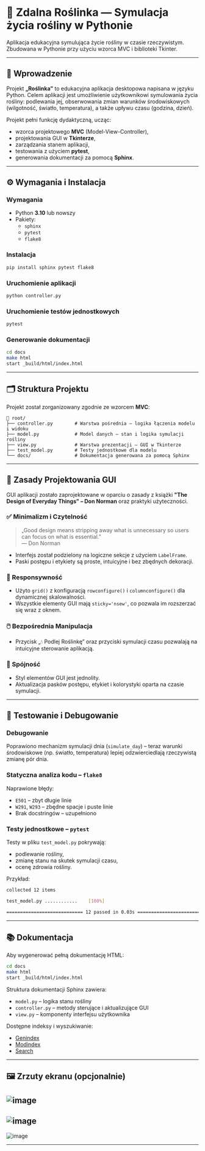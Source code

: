 # 🌿 Zdalna Roślinka — Symulacja życia rośliny w Pythonie

Aplikacja edukacyjna symulująca życie rośliny w czasie rzeczywistym. Zbudowana w Pythonie przy użyciu wzorca MVC i biblioteki Tkinter.

---

## 📌 Wprowadzenie

Projekt **„Roślinka”** to edukacyjna aplikacja desktopowa napisana w języku Python. Celem aplikacji jest umożliwienie użytkownikowi symulowania życia rośliny: podlewania jej, obserwowania zmian warunków środowiskowych (wilgotność, światło, temperatura), a także upływu czasu (godzina, dzień).

Projekt pełni funkcję dydaktyczną, ucząc:

- wzorca projektowego **MVC** (Model-View-Controller),
- projektowania GUI w **Tkinterze**,
- zarządzania stanem aplikacji,
- testowania z użyciem **pytest**,
- generowania dokumentacji za pomocą **Sphinx**.

---

## ⚙️ Wymagania i Instalacja

### Wymagania

- Python **3.10** lub nowszy
- Pakiety:
  - `sphinx`
  - `pytest`
  - `flake8`

### Instalacja

```bash
pip install sphinx pytest flake8
```

### Uruchomienie aplikacji

```bash
python controller.py
```

### Uruchomienie testów jednostkowych

```bash
pytest
```

### Generowanie dokumentacji

```bash
cd docs
make html
start _build/html/index.html
```

---

## 🗂️ Struktura Projektu

Projekt został zorganizowany zgodnie ze wzorcem **MVC**:

```
📁 root/
├── controller.py        # Warstwa pośrednia – logika łączenia modelu i widoku
├── model.py             # Model danych – stan i logika symulacji rośliny
├── view.py              # Warstwa prezentacji – GUI w Tkinterze
├── test_model.py        # Testy jednostkowe dla modelu
└── docs/                # Dokumentacja generowana za pomocą Sphinx
```

---

## 🧠 Zasady Projektowania GUI

GUI aplikacji zostało zaprojektowane w oparciu o zasady z książki **"The Design of Everyday Things" – Don Norman** oraz praktyki użyteczności.

### ✅ Minimalizm i Czytelność

> „Good design means stripping away what is unnecessary so users can focus on what is essential.”  
> — Don Norman

- Interfejs został podzielony na logiczne sekcje z użyciem `LabelFrame`.
- Paski postępu i etykiety są proste, intuicyjne i bez zbędnych dekoracji.

### 📐 Responsywność

- Użyto `grid()` z konfiguracją `rowconfigure()` i `columnconfigure()` dla dynamicznej skalowalności.
- Wszystkie elementy GUI mają `sticky='nsew'`, co pozwala im rozszerzać się wraz z oknem.

### 🖱️ Bezpośrednia Manipulacja

- Przycisk „💧 Podlej Roślinkę” oraz przyciski symulacji czasu pozwalają na intuicyjne sterowanie aplikacją.

### 🔁 Spójność

- Styl elementów GUI jest jednolity.
- Aktualizacja pasków postępu, etykiet i kolorystyki oparta na czasie symulacji.

---

## 🧪 Testowanie i Debugowanie

### Debugowanie

Poprawiono mechanizm symulacji dnia (`simulate_day`) – teraz warunki środowiskowe (np. światło, temperatura) lepiej odzwierciedlają rzeczywistą zmianę pór dnia.

### Statyczna analiza kodu – `flake8`

Naprawione błędy:

- `E501` – zbyt długie linie
- `W291`, `W293` – zbędne spacje i puste linie
- Brak docstringów – uzupełniono

### Testy jednostkowe – `pytest`

Testy w pliku `test_model.py` pokrywają:

- podlewanie rośliny,
- zmianę stanu na skutek symulacji czasu,
- ocenę zdrowia rośliny.

Przykład:

```bash
collected 12 items

test_model.py ............    [100%]

============================ 12 passed in 0.03s =============================
```

---

## 📚 Dokumentacja

Aby wygenerować pełną dokumentację HTML:

```bash
cd docs
make html
start _build/html/index.html
```

Struktura dokumentacji Sphinx zawiera:

- `model.py` – logika stanu rośliny
- `controller.py` – metody sterujące i aktualizujące GUI
- `view.py` – komponenty interfejsu użytkownika

Dostępne indeksy i wyszukiwanie:

- [Genindex](#)
- [Modindex](#)
- [Search](#)

---


## 🖼️ Zrzuty ekranu (opcjonalnie)

![image](https://github.com/user-attachments/assets/0dbdc015-05c3-4be9-93c9-9dbee31623b9)
---
![image](https://github.com/user-attachments/assets/e03e745f-a019-49f1-8385-4c8b4be83c52)
---
![image](https://github.com/user-attachments/assets/6aec41c1-767f-4609-8033-ca9cbc35689f)

---
